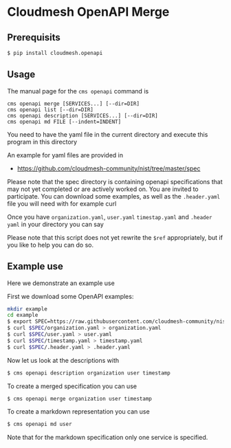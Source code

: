 # Cloudmesh OpenAPI Merge

## Prerequisits

```bash
$ pip install cloudmesh.openapi
```

## Usage

The manual page for the `cms openapi` command  is

```
cms openapi merge [SERVICES...] [--dir=DIR]
cms openapi list [--dir=DIR]
cms openapi description [SERVICES...] [--dir=DIR]
cms openapi md FILE [--indent=INDENT]
```


You need to have the yaml file in the current directory and execute
this program in this directory

An example for yaml files are provided in 

* <https://github.com/cloudmesh-community/nist/tree/master/spec>

Please note that the spec directory is containing openapi specifications that
may not yet completed or are actively worked on. You are invited to participate.
You can download some examples, as well as the `.header.yaml` file you will need
with for example curl

Once you have `organization.yaml`, `user.yaml` `timestap.yaml` and `.header
yaml` in your directory you can say

Please note that this script does not yet rewrite the `$ref`
appropriately, but if you like to help you can do so.

## Example use

Here we demonstrate an example use

First we download some OpenAPI examples:

```bash
mkdir example
cd example
$ export SPEC=https://raw.githubusercontent.com/cloudmesh-community/nist/master/spec
$ curl $SPEC/organization.yaml > organization.yaml
$ curl $SPEC/user.yaml > user.yaml
$ curl $SPEC/timestamp.yaml > timestamp.yaml
$ curl $SPEC/.header.yaml > .header.yaml

```

Now let us look at the descriptions with 

```bash
$ cms openapi description organization user timestamp
```

To create a merged specification you can use 

```bash
$ cms openapi merge organization user timestamp
```

To create a markdown representation you can use 

```bash
$ cms openapi md user
```

Note that for the markdown specification only one service is specified.



